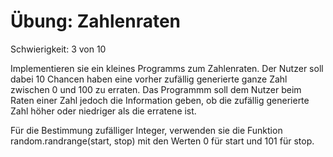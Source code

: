 # Übung: Zahlenraten

Schwierigkeit: 3 von 10

Implementieren sie ein kleines Programms zum Zahlenraten. Der Nutzer soll
dabei 10 Chancen haben eine vorher zufällig generierte ganze Zahl zwischen
0 und 100 zu erraten. Das Programmm soll dem Nutzer beim Raten einer Zahl
jedoch die Information geben, ob die zufällig generierte Zahl höher oder
niedriger als die erratene ist.

Für die Bestimmung zufälliger Integer, verwenden sie die Funktion random.randrange(start, stop)
mit den Werten 0 für start und 101 für stop.